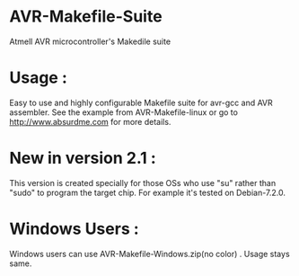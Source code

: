 AVR-Makefile-Suite
==================

Atmell AVR microcontroller's Makedile suite


Usage :
=======

Easy to use and highly configurable Makefile suite
for avr-gcc and AVR assembler. See the example from AVR-Makefile-linux
or go to http://www.absurdme.com for more details.

New in version 2.1 :
====================

This version is created specially for those OSs who use "su" rather than "sudo"
to program the target chip. For example it's tested on Debian-7.2.0. 


Windows Users : 
===============

Windows users can use AVR-Makefile-Windows.zip(no color) . Usage stays same. 

